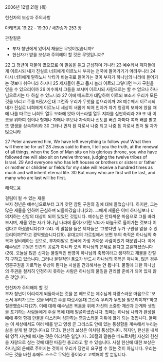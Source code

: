 2006년 12월 21일 (목)

헌신자의 보상과 주의사항



마태복음 19:22 - 19:30 / 새찬송가 253 장


관찰질문
- 부자 청년에게 있어서 재물은 무엇이었습니까?
- 헌신자가 받을 보상과 주의해야 할 것은 무엇입니까?

22 그 청년이 재물이 많으므로 이 말씀을 듣고 근심하며 가니라 23 예수께서 제자들에게 이르시되 내가 진실로 너희에게 이르노니 부자는 천국에 들어가기가 어려우니라 24 다시 너희에게 말하노니 낙타가 바늘귀로 들어가는 것이 부자가 하나님의 나라에 들어가는 것보다 쉬우니라 하시니 25 제자들이 듣고 몹시 놀라 이르되 그렇다면 누가 구원을 얻을 수 있으리이까 26 예수께서 그들을 보시며 이르시되 사람으로는 할 수 없으나 하나님으로서는 다 하실 수 있느니라 27 이에 베드로가 대답하여 이르되 보소서 우리가 모든 것을 버리고 주를 따랐사온대 그런즉 우리가 무엇을 얻으리이까 28 예수께서 이르시되 내가 진실로 너희에게 이르노니 세상이 새롭게 되어 인자가 자기 영광의 보좌에 앉을 때에 나를 따르는 너희도 열두 보좌에 앉아 이스라엘 열두 지파를 심판하리라 29 또 내 이름을 위하여 집이나 형제나 자매나 부모나 자식이나 전토를 버린 자마다 여러 배를 받고 또 영생을 상속하리라 30 그러나 먼저 된 자로서 나중 되고 나중 된 자로서 먼저 될 자가 많으니라 


27  Peter answered him, We have left everything to follow you! What then will there be for us? 28  Jesus said to them, I tell you the truth, at the renewal of all things, when the Son of Man sits on his glorious throne, you who have followed me will also sit on twelve thrones, judging the twelve tribes of Israel. 29  And everyone who has left houses or brothers or sisters or father or mother or children or fields for my sake will receive a hundred times as much and will inherit eternal life. 30 But many who are first will be last, and many who are last will be first.

해석도움





걸림이 될 수 있는 재물  
부자 청년은 예수님으로부터 그가 찾던 참된 구원의 길에 대해 들었습니다. 하지만, 그는 많은 재물을 인하여 근심하며 되돌아갔습니다(22). 그에게 재물은 이미 하나님보다 더 의지하는 신앙의 대상이 되어 있었던 것입니다. 예수님은 안타까운 마음으로 그를 바라보시며, 재물 있는 자가 하나님 나라에 들어가기란 낙타가 바늘귀로 들어가는 것보다 어렵다고 하셨습니다(23-24). 이 말씀을 들은 제자들은 ‘그렇다면 누가 구원을 얻을 수 있으리이까?’하고 경악했습니다(25). 유대교의 가르침에서 보면 부의 축적은 하나님의 축복과 정비례하는 것으로, 부자야말로 천국에 가장 가까운 사람이었기 때문입니다. 이에 예수님은 구원은 인간의 공로가 아니라 오직 하나님의 은혜로 된다고 교훈하셨습니다(26). 오늘날 많은 신자는 물질적인 번영이 하나님의 축복이라고 생각하고 재물을 간절히 구하고 있습니다. 그러나 물질적인 풍요가 반드시 하나님의 축복은 아니며, 많은 경우 영혼구원을 가로막는 우상이 된다는 사실을 간과해서는 안 됩니다. 물질에 대한 하나님의 주권을 철저히 인정하지 못하는 사람은 하나님의 물질을 관리할 준비가 되어 있지 않은 것입니다.         

헌신자가 주의해야 할 것  
부자 청년이 어리석게 되돌아서는 것을 본 베드로는 예수님께 자랑스러운 마음으로 ‘보소서 우리가 모든 것을 버리고 주를 따랐사온대 그런즉 우리가 무엇을 얻으리이까?’하고 질문했습니다(27). 이에 대해 예수님은 복음을 위해 자신의 소중한 재산과 관계와 생업을 포기하는 사람들에게 주실 복에 대해 말씀하셨습니다. 첫째는 하나님 나라가 완성될 때에 주와 함께 만물을 다스리며 심판하는 영광스러운 지위에 앉게 되는 것입니다. 둘째는 이 세상에서도 여러 배를 받고 영생 곧 그리스도 안에 있는 풍성함을 계속해서 누리는 삶을 살게 될 것입니다(요 17:3). 헌신의 보상은 이처럼 풍성합니다. 하지만, 헌신을 내세워 영적 자만에 빠지는 것은 어리석은 일입니다. 30절의 말씀은 베드로처럼 자신의 헌신을 자랑으로 삼는 것에 대한 따끔한 충고라고 할 수 있습니다. 사실 헌신에 대한 보상은 하나님의 은혜로 주어지는 것이지 우리가 당연히 요구할 수 있는 것이 아닙니다. 우리는 모든 것을 바친 후에도 스스로 무익한 종이라고 고백해야 할 뿐입니다.